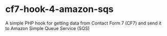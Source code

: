 # cf7-hook-4-amazon-sqs
A simple PHP hook for getting data from Contact Form 7 (CF7) and send it to Amazon Simple Queue Service (SQS)
